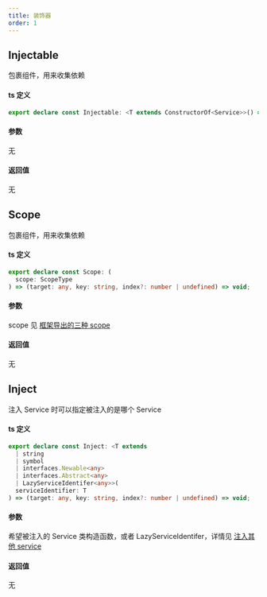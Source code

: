 ```yaml
---
title: 装饰器
order: 1
---
```


## Injectable

包裹组件，用来收集依赖

#### ts 定义

```typescript
export declare const Injectable: <T extends ConstructorOf<Service>>() => (target: T) => any;
```

#### 参数

无

#### 返回值

无

## Scope

包裹组件，用来收集依赖

#### ts 定义

```typescript
export declare const Scope: (
  scope: ScopeType
) => (target: any, key: string, index?: number | undefined) => void;
```

#### 参数

scope 见 [框架导出的三种 scope](../guide/advanced/ioc#框架导出的三种-scope-变量)

#### 返回值

无

## Inject

注入 Service 时可以指定被注入的是哪个 Service

#### ts 定义

```typescript
export declare const Inject: <T extends
  | string
  | symbol
  | interfaces.Newable<any>
  | interfaces.Abstract<any>
  | LazyServiceIdentifer<any>>(
  serviceIdentifier: T
) => (target: any, key: string, index?: number | undefined) => void;
```

#### 参数

希望被注入的 Service 类构造函数，或者 LazyServiceIdentifer，详情见 [注入其他 service
](../guide/advanced/service)

#### 返回值

无
